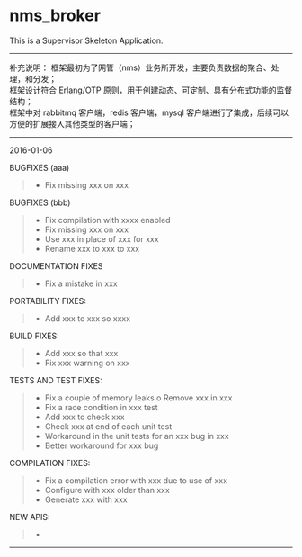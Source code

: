 
# nms_broker

This is a Supervisor Skeleton Application.


----------

补充说明：
框架最初为了网管（nms）业务所开发，主要负责数据的聚合、处理，和分发；   
框架设计符合 Erlang/OTP 原则，用于创建动态、可定制、具有分布式功能的监督结构；   
框架中对 rabbitmq 客户端，redis 客户端，mysql 客户端进行了集成，后续可以方便的扩展接入其他类型的客户端；   

----------

2016-01-06

BUGFIXES (aaa)
> - Fix missing xxx on xxx

BUGFIXES (bbb)
 > - Fix compilation with xxxx enabled
 > - Fix missing xxx on xxx
 > - Use xxx in place of xxx for xxx
 > - Rename xxx to xxx to xxx

DOCUMENTATION FIXES
 > - Fix a mistake in xxx

PORTABILITY FIXES:
 > - Add xxx to xxx so xxxx

BUILD FIXES:
 > - Add xxx so that xxx
 > - Fix xxx warning on xxx

TESTS AND TEST FIXES:
 > - Fix a couple of memory leaks
 o Remove xxx in xxx
 > - Fix a race condition in xxx test
 > - Add xxx to check xxx
 > - Check xxx at end of each unit test
 > -  Workaround in the unit tests for an xxx bug in xxx
 > - Better workaround for xxx bug


COMPILATION FIXES:
 > - Fix a compilation error with xxx due to use of xxx
 > - Configure with xxx older than xxx
 > - Generate xxx with xxx

NEW APIS:
 > - 


----------
